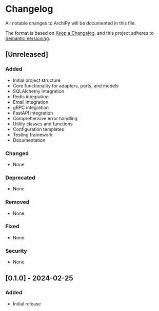 # Changelog

All notable changes to ArchiPy will be documented in this file.

The format is based on [Keep a Changelog](https://keepachangelog.com/en/1.0.0/),
and this project adheres to [Semantic Versioning](https://semver.org/spec/v2.0.0.html).

## [Unreleased]

### Added

- Initial project structure
- Core functionality for adapters, ports, and models
- SQLAlchemy integration
- Redis integration
- Email integration
- gRPC integration
- FastAPI integration
- Comprehensive error handling
- Utility classes and functions
- Configuration templates
- Testing framework
- Documentation

### Changed

- None

### Deprecated

- None

### Removed

- None

### Fixed

- None

### Security

- None

## [0.1.0] - 2024-02-25

### Added

- Initial release